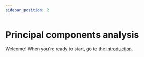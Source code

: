 ```yaml
---
sidebar_position: 2
---
```


# Principal components analysis

Welcome!  When you're ready to start, go to the [introduction](Introduction.md).

